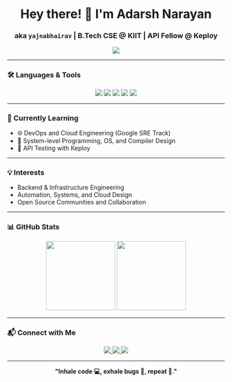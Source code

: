 <h1 align="center">Hey there! 👋 I'm Adarsh Narayan</h1>
<h3 align="center">aka <code>yajnabhairav</code> | B.Tech CSE @ KIIT | API Fellow @ Keploy</h3>

<p align="center">
  <img src="https://readme-typing-svg.herokuapp.com/?lines=Code.+Commit.+Push.+Repeat.;Open+Source+Enthusiast+❤️;Backend+Dev+|+Cloud+Learner+☁️&center=true&width=500&height=40" />
</p>

---

### 🛠️ Languages & Tools

<p align="center">
  <img src="https://img.shields.io/badge/C%2B%2B-%2300599C.svg?style=for-the-badge&logo=c%2B%2B&logoColor=white"/>
  <img src="https://img.shields.io/badge/Python-3776AB?style=for-the-badge&logo=python&logoColor=white"/>
  <img src="https://img.shields.io/badge/Java-ED8B00?style=for-the-badge&logo=java&logoColor=white"/>
 
  

  <img src="https://img.shields.io/badge/Git-F05032?style=for-the-badge&logo=git&logoColor=white"/>
  <img src="https://img.shields.io/badge/GitHub-181717?style=for-the-badge&logo=github&logoColor=white"/>

</p>

---

### 🌱 Currently Learning

- 🌐 DevOps and Cloud Engineering (Google SRE Track)  
- 🐧 System-level Programming, OS, and Compiler Design  
- 🧪 API Testing with Keploy

---

### 💡 Interests

- Backend & Infrastructure Engineering  
- Automation, Systems, and Cloud Design  
- Open Source Communities and Collaboration

---

### 📊 GitHub Stats

<p align="center">
  <img src="https://github-readme-stats.vercel.app/api?username=yajnabhairav&show_icons=true&theme=radical" height="160" />
  <img src="https://github-readme-streak-stats.herokuapp.com/?user=yajnabhairav&theme=radical" height="160" />
</p>

---

### 📬 Connect with Me

<p align="center">
  <a href="https://www.linkedin.com/in/adarsh-narayan-397b0425a" target="_blank">
    <img src="https://img.shields.io/badge/LinkedIn-blue?style=for-the-badge&logo=linkedin&logoColor=white"/>
  </a>
  <a href="mailto:adarshnarayanmzp44@gmail.com">
    <img src="https://img.shields.io/badge/Gmail-D14836?style=for-the-badge&logo=gmail&logoColor=white"/>
  </a>
  <a href="https://github.com/yajnabhairav" target="_blank">
    <img src="https://img.shields.io/badge/GitHub-black?style=for-the-badge&logo=github&logoColor=white"/>
  </a>
</p>

---

<p align="center"><b>"Inhale code 💻, exhale bugs 🐞, repeat 🔁."</b></p>
